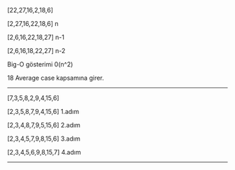 [22,27,16,2,18,6]  

[2,27,16,22,18,6]  n

[2,6,16,22,18,27]  n-1

[2,6,16,18,22,27]  n-2

Big-O gösterimi  0(n^2)  

18 Average case kapsamına girer.


------------


[7,3,5,8,2,9,4,15,6]

[2,3,5,8,7,9,4,15,6]  1.adım

[2,3,4,8,7,9,5,15,6]  2.adım

[2,3,4,5,7,9,8,15,6]  3.adım

[2,3,4,5,6,9,8,15,7]  4.adım

-----------



